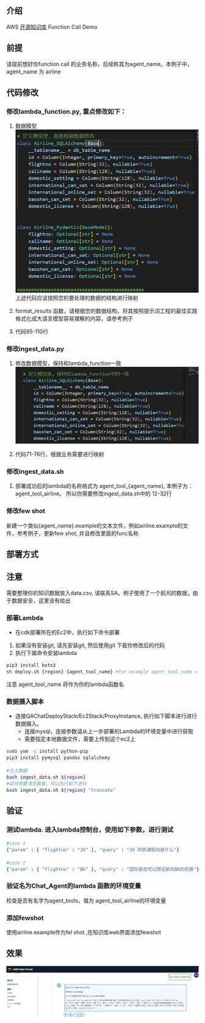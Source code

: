 
## 介绍
AWS [开源知识库](https://github.com/aws-samples/private-llm-qa-bot) Function Call Demo

## 前提
请提前想好你function call 的业务名称，后续称其为agent_name。本例子中，agent_name 为 airline

## 代码修改
### 修改lambda_function.py, 重点修改如下：
1. 数据模型
![alt text](image-1.png)
上述代码应该按照您的要处理的数据的结构进行映射

2. format_results 函数，请根据您的数据结构，将其按照提示词工程的最佳实践格式化成大语言模型容易理解的内容，请参考例子

3. 代码95-110行

### 修改ingest_data.py
1. 修改数据模型，保持和lambda_function一致
![alt text](image-2.png)

2. 代码71-76行，根据业务需要进行映射


### 修改ingest_data.sh
1. 部署成功后的lambda的名称格式为 agent_tool_{agent_name}, 本例子为：agent_tool_airline。 所以你需要修改ingest_data.sh中的 12-32行

### 修改few shot
新建一个类似{agent_name}.example的文本文件，例如airline.example的文件，参考例子，更新few shot, 并且修改里面的func名称

## 部署方式

## 注意
需要整理你的知识数据放入data.csv, 请联系SA。例子使用了一个航司的数据，由于数据安全，这里没有给出

### 部署Lambda
- 在cdk部署所在的Ec2中，执行如下命令部署
1. 如果没有安装git, 请先安装git, 然后使用git 下载你修改后的代码
2. 执行下属命令安装lambda
```bash
pip3 install boto3
sh deploy.sh {region} {agent_tool_name} #for example agent_tool_name = 'airline'
```
注意 agent_tool_name 将作为你的lambda函数名

### 数据摄入脚本

- 连接QAChatDeployStack/Ec2Stack/ProxyInstance, 执行如下脚本进行进行数据摄入。
  + 连接mysql，连接参数请从上一步部署的Lambda的环境变量中进行获取
  + 需要指定本地数据文件，需要上传到这个ec2上
```bash
sudo yum -y install python-pip
pip3 install pymysql pandas sqlalchemy

#注入数据
bash ingest_data.sh ${region} 
#如何想要清空数据，可以执行如下语句
bash ingest_data.sh ${region} "truncate"
```


## 验证
### 测试lambda. 进入lambda控制台，使用如下参数，进行测试
```bash
#case 1
{"param" : { "flightno" : "3U" }, "query" : "3U 的称谓规则是什么"}

#case 2
{"param" : { "flightno" : "BK" }, "query" : "国际是否可以预定航司BK的机票"}
```

### 验证名为Chat_Agent的lambda 函数的环境变量
检查是否有名字为agent_tools，值为	agent_tool_airline的环境变量

### 添加fewshot
使用airline.example作为fel shot ,在知识库web界面添加fewshot

## 效果
![alt text](image.png)